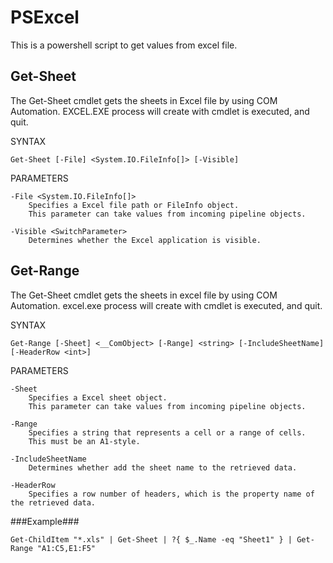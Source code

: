 PSExcel
=======
This is a powershell script to get values from excel file.


Get-Sheet
---------
The Get-Sheet cmdlet gets the sheets in Excel file by using COM Automation.
EXCEL.EXE process will create with cmdlet is executed, and quit.  


SYNTAX

	Get-Sheet [-File] <System.IO.FileInfo[]> [-Visible]


PARAMETERS

	-File <System.IO.FileInfo[]>
		Specifies a Excel file path or FileInfo object.
		This parameter can take values from incoming pipeline objects.

	-Visible <SwitchParameter>
		Determines whether the Excel application is visible.


Get-Range
---------
The Get-Sheet cmdlet gets the sheets in excel file by using COM Automation.
excel.exe process will create with cmdlet is executed, and quit.


SYNTAX

	Get-Range [-Sheet] <__ComObject> [-Range] <string> [-IncludeSheetName] [-HeaderRow <int>]


PARAMETERS

	-Sheet
		Specifies a Excel sheet object.
		This parameter can take values from incoming pipeline objects.

	-Range
		Specifies a string that represents a cell or a range of cells.
		This must be an A1-style.

	-IncludeSheetName
		Determines whether add the sheet name to the retrieved data.

	-HeaderRow
		Specifies a row number of headers, which is the property name of the retrieved data.


###Example###

	Get-ChildItem "*.xls" | Get-Sheet | ?{ $_.Name -eq "Sheet1" } | Get-Range "A1:C5,E1:F5"
